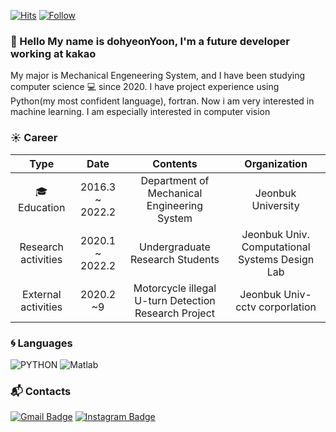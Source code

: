
[![Hits](https://hits.seeyoufarm.com/api/count/incr/badge.svg?url=https%3A%2F%2Fgithub.com%2Fyoondohyeon&count_bg=%2379C83D&title_bg=%23555555&icon=googlekeep.svg&icon_color=%23E7E7E7&title=hits&edge_flat=false)](https://hits.seeyoufarm.com)
[![Follow](https://follows.seeyoufarm.com/api/count/incr/badge.svg?url=https%3A%2F%2Fgithub.com%2FdohyeonYoon&count_bg=%233D76C8&title_bg=%23555555&icon=&icon_color=%23E7E7E7&title=follow&edge_flat=false)](https://hits.seeyoufarm.com)

### 👋 Hello My name is dohyeonYoon, I'm a future developer working at kakao 

My major is Mechanical Engeneering System, and I have been studying computer science :computer: since 2020.
I have project experience using Python(my most confident language), fortran. Now i am very interested in machine learning.
I am especially interested in computer vision  

 ### :sunny: Career
|           Type           |       Date      |                        Contents                       |                   Organization                  |
|:------------------------:|:---------------:|:-----------------------------------------------------:|:-----------------------------------------------:|
| :mortar_board: Education | 2016.3 ~ 2022.2 |      Department of Mechanical  Engineering System     |               Jeonbuk  University               |
|    Research activities   | 2020.1 ~ 2022.2 |            Undergraduate Research Students            | Jeonbuk Univ. Computational Systems Design Lab  |
| External activities      | 2020.2 ~9       | Motorcycle illegal U-turn  Detection Research Project | Jeonbuk Univ- cctv corporlation                 |

### :cyclone: Languages
![PYTHON](https://img.shields.io/badge/PYTHON-%E2%98%85%E2%98%85%E2%98%85%E2%98%85%E2%98%86-0696D7?style=plastic&logo=Python&logoColor=white) 
![Matlab](https://img.shields.io/badge/Matlab-%E2%98%85%E2%98%85%E2%98%86%E2%98%86%E2%98%86-0076A8?style=plastic&logo=mathworks&logoColor=white)


### :mailbox_with_mail: Contacts
[![Gmail Badge](https://img.shields.io/badge/Gmail-d14836?style=flat-square&logo=Gmail&logoColor=white&link=mailto:dlsrks2383@gmail.com)](mailto:dlsrks2383@gmail.com) 
[![Instagram Badge](https://img.shields.io/badge/instagram-1877f2?style=flat-square&logo=instagram&logoColor=white&link=https://www.instagram.com/yyyyydh_/)](https://www.instagram.com/yyyyydh_/)

